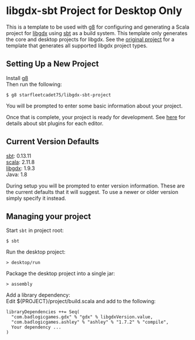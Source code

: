 # libgdx-sbt Project for Desktop Only

This is a template to be used with [g8](http://github.com/n8han/giter8) for configuring and generating a Scala project for [libgdx](http://libgdx.badlogicgames.com/) using [sbt](http://www.scala-sbt.org/) as a build system. This template only generates the core and desktop projects for libgdx. See the [original project](https://github.com/ajhager/libgdx-sbt-project.g8) for a template that generates all supported libgdx project types.

## Setting Up a New Project

Install [g8](http://github.com/n8han/giter8#readme)  
Then run the following:

    $ g8 starfleetcadet75/libgdx-sbt-project

You will be prompted to enter some basic information about your project.

Once that is complete, your project is ready for development. See [here](https://github.com/ajhager/libgdx-sbt-project.g8/wiki/IDE-Plugins) for details about sbt plugins for each editor.

## Current Version Defaults

[sbt](http://www.scala-sbt.org/): 0.13.11  
[scala](http://www.scala-lang.org/): 2.11.8  
[libgdx](http://libgdx.badlogicgames.com/): 1.9.3  
Java: 1.8  

During setup you will be prompted to enter version information. These are the current defaults that it will suggest. To use a newer or older version simply specify it instead.

## Managing your project

Start `sbt` in project root:

    $ sbt

Run the desktop project:

    > desktop/run

Package the desktop project into a single jar:

    > assembly

Add a library dependency:  
Edit ${PROJECT}/project/build.scala and add to the following:

    libraryDependencies ++= Seq(
      "com.badlogicgames.gdx" % "gdx" % libgdxVersion.value,
      "com.badlogicgames.ashley" % "ashley" % "1.7.2" % "compile",
      Your dependency ...
    )


